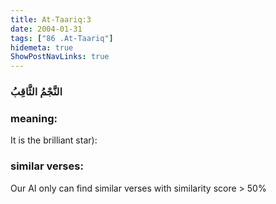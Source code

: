```yaml
---
title: At-Taariq:3
date: 2004-01-31
tags: ["86 .At-Taariq"]
hidemeta: true 
ShowPostNavLinks: true 
---
```

### النَّجْمُ الثَّاقِبُ
### meaning: 
It is the brilliant star):
### similar verses: 

Our AI only can find similar verses with similarity score > 50% 





